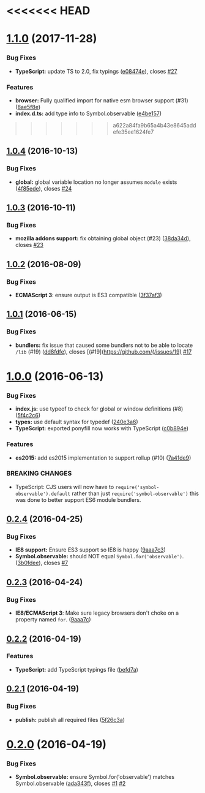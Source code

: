 <<<<<<< HEAD
=======
<a name="1.1.0"></a>
# [1.1.0](https://github.com/blesh/symbol-observable/compare/1.0.4...v1.1.0) (2017-11-28)


### Bug Fixes

* **TypeScript:** update TS to 2.0, fix typings ([e08474e](https://github.com/blesh/symbol-observable/commit/e08474e)), closes [#27](https://github.com/blesh/symbol-observable/issues/27)


### Features

* **browser:** Fully qualified import for native esm browser support (#31) ([8ae5f8e](https://github.com/blesh/symbol-observable/commit/8ae5f8e))
* **index.d.ts:** add type info to Symbol.observable ([e4be157](https://github.com/blesh/symbol-observable/commit/e4be157))



>>>>>>> a622a84fa9b65a4b43e8645addefe35ee1624fe7
<a name="1.0.4"></a>
## [1.0.4](https://github.com/blesh/symbol-observable/compare/1.0.3...v1.0.4) (2016-10-13)


### Bug Fixes

* **global:** global variable location no longer assumes `module` exists ([4f85ede](https://github.com/blesh/symbol-observable/commit/4f85ede)), closes [#24](https://github.com/blesh/symbol-observable/issues/24)



<a name="1.0.3"></a>
## [1.0.3](https://github.com/blesh/symbol-observable/compare/1.0.2...v1.0.3) (2016-10-11)


### Bug Fixes

* **mozilla addons support:** fix obtaining global object (#23) ([38da34d](https://github.com/blesh/symbol-observable/commit/38da34d)), closes [#23](https://github.com/blesh/symbol-observable/issues/23)



<a name="1.0.2"></a>
## [1.0.2](https://github.com/blesh/symbol-observable/compare/1.0.1...v1.0.2) (2016-08-09)

### Bug Fixes

* **ECMAScript 3**: ensure output is ES3 compatible ([3f37af3](https://github.com/blesh/symbol-observable/commit/3f37af3))



<a name="1.0.1"></a>
## [1.0.1](https://github.com/blesh/symbol-observable/compare/1.0.0...v1.0.1) (2016-06-15)


### Bug Fixes

* **bundlers:** fix issue that caused some bundlers not to be able to locate `/lib` (#19) ([dd8fdfe](https://github.com/blesh/symbol-observable/commit/dd8fdfe)), closes [(#19](https://github.com/(/issues/19) [#17](https://github.com/blesh/symbol-observable/issues/17)



<a name="1.0.0"></a>
# [1.0.0](https://github.com/blesh/symbol-observable/compare/0.2.4...v1.0.0) (2016-06-13)


### Bug Fixes

* **index.js:** use typeof to check for global or window definitions (#8) ([5f4c2c6](https://github.com/blesh/symbol-observable/commit/5f4c2c6))
* **types:** use default syntax for typedef ([240e3a6](https://github.com/blesh/symbol-observable/commit/240e3a6))
* **TypeScript:** exported ponyfill now works with TypeScript ([c0b894e](https://github.com/blesh/symbol-observable/commit/c0b894e))

### Features

* **es2015:** add es2015 implementation to support rollup (#10) ([7a41de9](https://github.com/blesh/symbol-observable/commit/7a41de9))


### BREAKING CHANGES

* TypeScript: CJS users will now have to `require('symbol-observable').default` rather than just `require('symbol-observable')` this was done to better support ES6 module bundlers.



<a name="0.2.4"></a>
## [0.2.4](https://github.com/blesh/symbol-observable/compare/0.2.2...v0.2.4) (2016-04-25)


### Bug Fixes

* **IE8 support:** Ensure ES3 support so IE8 is happy ([9aaa7c3](https://github.com/blesh/symbol-observable/commit/9aaa7c3))
* **Symbol.observable:** should NOT equal `Symbol.for('observable')`. ([3b0fdee](https://github.com/blesh/symbol-observable/commit/3b0fdee)), closes [#7](https://github.com/blesh/symbol-observable/issues/7)



<a name="0.2.3"></a>
## [0.2.3](https://github.com/blesh/symbol-observable/compare/0.2.3...v0.2.3) (2016-04-24)

### Bug Fixes

- **IE8/ECMAScript 3**: Make sure legacy browsers don't choke on a property named `for`. ([9aaa7c](https://github.com/blesh/symbol-observable/9aaa7c))


<a name="0.2.2"></a>
## [0.2.2](https://github.com/sindresorhus/symbol-observable/compare/0.2.1...v0.2.2) (2016-04-19)

### Features

* **TypeScript:** add TypeScript typings file ([befd7a](https://github.com/sindresorhus/symbol-observable/commit/befd7a))


<a name="0.2.1"></a>
## [0.2.1](https://github.com/sindresorhus/symbol-observable/compare/0.2.0...v0.2.1) (2016-04-19)


### Bug Fixes

* **publish:** publish all required files ([5f26c3a](https://github.com/sindresorhus/symbol-observable/commit/5f26c3a))



<a name="0.2.0"></a>
# [0.2.0](https://github.com/sindresorhus/symbol-observable/compare/v0.1.0...v0.2.0) (2016-04-19)


### Bug Fixes

* **Symbol.observable:** ensure Symbol.for(\'observable\') matches Symbol.observable ([ada343f](https://github.com/sindresorhus/symbol-observable/commit/ada343f)), closes [#1](https://github.com/sindresorhus/symbol-observable/issues/1) [#2](https://github.com/sindresorhus/symbol-observable/issues/2)
